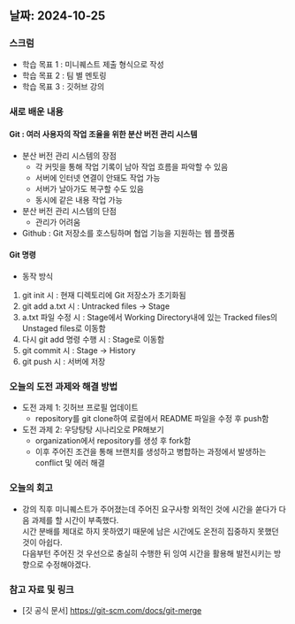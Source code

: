 ## 날짜: 2024-10-25

### 스크럼
- 학습 목표 1 : 미니퀘스트 제출 형식으로 작성
- 학습 목표 2 : 팀 별 멘토링
- 학습 목표 3 : 깃허브 강의 

### 새로 배운 내용
#### Git : 여러 사용자의 작업 조율을 위한 분산 버전 관리 시스템 
- 분산 버전 관리 시스템의 장점
    - 각 커밋을 통해 작업 기록이 남아 작업 흐름을 파악할 수 있음
    - 서버에 인터넷 연결이 안돼도 작업 가능 
    - 서버가 날아가도 복구할 수도 있음 
    - 동시에 같은 내용 작업 가능 
- 분산 버전 관리 시스템의 단점 
    - 관리가 어려움 
- Github : Git 저장소를 호스팅하며 협업 기능을 지원하는 웹 플랫폼

#### Git 명령 
- 동작 방식 
1. git init 시 : 현재 디렉토리에 Git 저장소가 초기화됨
2. git add a.txt 시 : Untracked files -> Stage 
3. a.txt 파일 수정 시 : Stage에서 Working Directory내에 있는 Tracked files의 Unstaged files로 이동함 
4. 다시 git add 명령 수행 시 : Stage로 이동함 
5. git commit 시 : Stage -> History 
6. git push 시 : 서버에 저장


### 오늘의 도전 과제와 해결 방법
- 도전 과제 1: 깃허브 프로필 업데이트 </br>
    - repository를 git clone하여 로컬에서 README 파일을 수정 후 push함
- 도전 과제 2: 우당탕탕 시나리오로 PR해보기 </br>
    - organization에서 repository를 생성 후 fork함 
    - 이후 주어진 조건을 통해 브랜치를 생성하고 병합하는 과정에서 발생하는 conflict 및 에러 해결 

### 오늘의 회고
- 강의 직후 미니퀘스트가 주어졌는데 주어진 요구사항 외적인 것에 시간을 쏟다가 다음 과제를 할 시간이 부족했다. </br>
시간 분배를 제대로 하지 못하였기 때문에 남은 시간에도 온전히 집중하지 못했던 것이 아쉽다. </br>
다음부턴 주어진 것 우선으로 충실히 수행한 뒤 잉여 시간을 활용해 발전시키는 방향으로 수정해야겠다. 


### 참고 자료 및 링크
- [깃 공식 문서] https://git-scm.com/docs/git-merge

